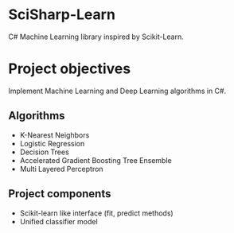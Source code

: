 # SciSharp-Learn
C# Machine Learning library inspired by Scikit-Learn.

# Project objectives
Implement Machine Learning and Deep Learning algorithms in C#.

## Algorithms

-  K-Nearest Neighbors
-  Logistic Regression
-  Decision Trees
-  Accelerated Gradient Boosting Tree Ensemble
-  Multi Layered Perceptron


## Project components

-  Scikit-learn like interface (fit, predict methods)
-  Unified classifier model
